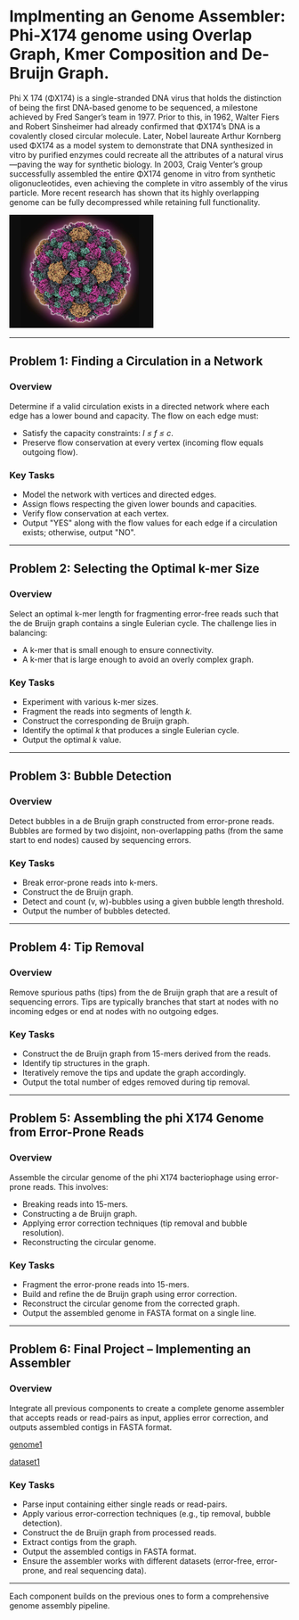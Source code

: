 # Implmenting an Genome Assembler: Phi-X174 genome using Overlap Graph, Kmer Composition and De-Bruijn Graph.

Phi X 174 (ΦX174) is a single-stranded DNA virus that holds the distinction of being the first DNA-based genome to be sequenced, a milestone achieved by Fred Sanger’s team in 1977. Prior to this, in 1962, Walter Fiers and Robert Sinsheimer had already confirmed that ΦX174’s DNA is a covalently closed circular molecule. Later, Nobel laureate Arthur Kornberg used ΦX174 as a model system to demonstrate that DNA synthesized in vitro by purified enzymes could recreate all the attributes of a natural virus—paving the way for synthetic biology. In 2003, Craig Venter’s group successfully assembled the entire ΦX174 genome in vitro from synthetic oligonucleotides, even achieving the complete in vitro assembly of the virus particle. More recent research has shown that its highly overlapping genome can be fully decompressed while retaining full functionality.

<img width="259" alt="default" src="https://github.com/nour29110/Genome-Assembly-via-de-Bruijn-Graphs/blob/main/week3_Assembly%20Faces%20Real%20Sequencing%20Data/Phi-X174.png">

---

## Problem 1: Finding a Circulation in a Network

### Overview
Determine if a valid circulation exists in a directed network where each edge has a lower bound and capacity. The flow on each edge must:
- Satisfy the capacity constraints: _l ≤ f ≤ c_.
- Preserve flow conservation at every vertex (incoming flow equals outgoing flow).

### Key Tasks
- Model the network with vertices and directed edges.
- Assign flows respecting the given lower bounds and capacities.
- Verify flow conservation at each vertex.
- Output "YES" along with the flow values for each edge if a circulation exists; otherwise, output "NO".

---

## Problem 2: Selecting the Optimal k-mer Size

### Overview
Select an optimal k-mer length for fragmenting error-free reads such that the de Bruijn graph contains a single Eulerian cycle. The challenge lies in balancing:
- A k-mer that is small enough to ensure connectivity.
- A k-mer that is large enough to avoid an overly complex graph.

### Key Tasks
- Experiment with various k-mer sizes.
- Fragment the reads into segments of length _k_.
- Construct the corresponding de Bruijn graph.
- Identify the optimal _k_ that produces a single Eulerian cycle.
- Output the optimal _k_ value.

---

## Problem 3: Bubble Detection

### Overview
Detect bubbles in a de Bruijn graph constructed from error-prone reads. Bubbles are formed by two disjoint, non-overlapping paths (from the same start to end nodes) caused by sequencing errors.

### Key Tasks
- Break error-prone reads into k-mers.
- Construct the de Bruijn graph.
- Detect and count (v, w)-bubbles using a given bubble length threshold.
- Output the number of bubbles detected.

---

## Problem 4: Tip Removal

### Overview
Remove spurious paths (tips) from the de Bruijn graph that are a result of sequencing errors. Tips are typically branches that start at nodes with no incoming edges or end at nodes with no outgoing edges.

### Key Tasks
- Construct the de Bruijn graph from 15-mers derived from the reads.
- Identify tip structures in the graph.
- Iteratively remove the tips and update the graph accordingly.
- Output the total number of edges removed during tip removal.

---

## Problem 5: Assembling the phi X174 Genome from Error-Prone Reads

### Overview
Assemble the circular genome of the phi X174 bacteriophage using error-prone reads. This involves:
- Breaking reads into 15-mers.
- Constructing a de Bruijn graph.
- Applying error correction techniques (tip removal and bubble resolution).
- Reconstructing the circular genome.

### Key Tasks
- Fragment the error-prone reads into 15-mers.
- Build and refine the de Bruijn graph using error correction.
- Reconstruct the circular genome from the corrected graph.
- Output the assembled genome in FASTA format on a single line.

---

## Problem 6: Final Project – Implementing an Assembler

### Overview
Integrate all previous components to create a complete genome assembler that accepts reads or read-pairs as input, applies error correction, and outputs assembled contigs in FASTA format.

[genome1](https://d3c33hcgiwev3.cloudfront.net/_c1223813227b2ecec3e60224e6f070e4_genome1.txt?Expires=1742601600&Signature=RSp~QY8booeetJuQMRpnwB28Pz637t-hZM6b-zkUdWW8E-So7XkE2HohOtfLi8~x4c7qkH0JUyV-9BS2KXBSN~8y-zOQGLeXMfKSIUMdpaYOxJ~WuuVRgvxrcnQwh41z53G0ymH9XyHXav3Y3a0XQnouRM3b9dFlXQjTj-MTzyc_&Key-Pair-Id=APKAJLTNE6QMUY6HBC5A)

[dataset1](https://d3c33hcgiwev3.cloudfront.net/_c1223813227b2ecec3e60224e6f070e4_dataset1.txt?Expires=1742601600&Signature=WTKAd-dbcO6rsNRn3hPtI5UKE-ePVg1KL5NGprVvhTe-Hru-cCZlGdaX1OXoyntYicuJCAs7s4W4rVRfx5ctiLYm7bpkiioLavctgN25mq3iA0XjKZ~XYrTov7m418r75y7McIsnuA5JKdtj26IbxlW1SKMrZ7qoQBArikLBAc4_&Key-Pair-Id=APKAJLTNE6QMUY6HBC5A)

### Key Tasks
- Parse input containing either single reads or read-pairs.
- Apply various error-correction techniques (e.g., tip removal, bubble detection).
- Construct the de Bruijn graph from processed reads.
- Extract contigs from the graph.
- Output the assembled contigs in FASTA format.
- Ensure the assembler works with different datasets (error-free, error-prone, and real sequencing data).

---

Each component builds on the previous ones to form a comprehensive genome assembly pipeline. 
